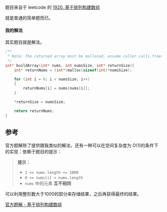 题目来自于 leetcode 的 [1920. 基于排列构建数组](https://leetcode-cn.com/problems/build-array-from-permutation/)

就是普通的简单题而已。

#### 我的解法

其实题目就是解法。

```c
/**
 * Note: The returned array must be malloced, assume caller calls free().
 */
int* buildArray(int* nums, int numsSize, int* returnSize){
    int* returnNums = (int*)malloc(sizeof(int)*numsSize);

    for (int i = 0; i < numsSize; i++)
    {
        returnNums[i] = nums[nums[i]];
    }

    *returnSize = numsSize;

    return returnNums;
}
```

## 参考

官方题解除了提供跟我类似的解法，还有一种可以在空间复杂度为 O(1)的条件下的实现：依赖于题目的提示：

> **提示：**
>
> - `1 <= nums.length <= 1000`
> - `0 <= nums[i] < nums.length`
> - `nums` 中的元素 **互不相同**

可以利用整形数大于1000的部分来存储结果，之后再获得最终的结果。

[官方题解 - 基于排列构建数组](https://leetcode-cn.com/problems/build-array-from-permutation/solution/ji-yu-pai-lie-gou-jian-shu-zu-by-leetcod-gjcn/)

